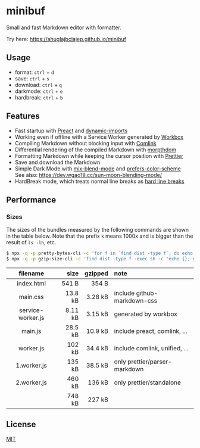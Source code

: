 # minibuf

Small and fast Markdown editor with formatter.

Try here: <https://ahuglajbclajep.github.io/minibuf>

## Usage

- format: `ctrl` + `d`
- save: `ctrl` + `s`
- download: `ctrl` + `q`
- darkmode: `ctrl` + `e`
- hardbreak: `ctrl` + `b`

## Features

- Fast startup with [Preact](https://preactjs.com) and [dynamic-imports](https://webpack.js.org/guides/code-splitting/#dynamic-imports)
- Working even if offline with a Service Worker generated by [Workbox](https://developers.google.com/web/tools/workbox/)
- Compiling Markdown without blocking input with [Comlink](https://github.com/GoogleChromeLabs/comlink)
- Differential rendering of the compiled Markdown with [morpthdom](https://github.com/patrick-steele-idem/morphdom)
- Formatting Markdown while keeping the cursor position with [Prettier](https://prettier.io/)
- Save and download the Markdown
- Simple Dark Mode with [mix-blend-mode](https://developer.mozilla.org/en-US/docs/Web/CSS/mix-blend-mode) and [prefers-color-scheme
  ](https://developer.mozilla.org/en-US/docs/Web/CSS/@media/prefers-color-scheme)  
  See also: <https://dev.wgao19.cc/sun-moon-blending-mode/>
- HardBreak mode, which treats normal line breaks as [hard line breaks](https://github.github.com/gfm/#hard-line-break)

## Performance

### Sizes

The sizes of the bundles measured by the following commands are shown in the table below.
Note that the prefix `k` means 1000x and is bigger than the result of `ls -lh`, etc.

```sh
$ npx -q -p pretty-bytes-cli -c 'for f in `find dist -type f`; do echo $f; ls -l $f | awk "{print \$5}" | pretty-bytes; done'
$ npx -q -p gzip-size-cli -c 'find dist -type f -exec sh -c "echo {}; gzip-size {}" \;'
```

|     filename      |    size | gzipped | note                          |
| :---------------: | ------: | ------: | :---------------------------- |
|    index.html     |   541 B |   354 B |                               |
|     main.css      | 13.8 kB | 3.28 kB | include github-markdown-css   |
| service-worker.js | 8.11 kB | 3.15 kB | generated by workbox          |
|      main.js      | 28.5 kB | 10.9 kB | include preact, comlink, ...  |
|     worker.js     |  102 kB | 34.4 kB | include comlink, unified, ... |
|    1.worker.js    |  135 kB | 38.5 kB | only prettier/parser-markdown |
|    2.worker.js    |  460 kB |  136 kB | only prettier/standalone      |
|                   |  748 kB |  227 kB |                               |

## License

[MIT](LICENSE)
